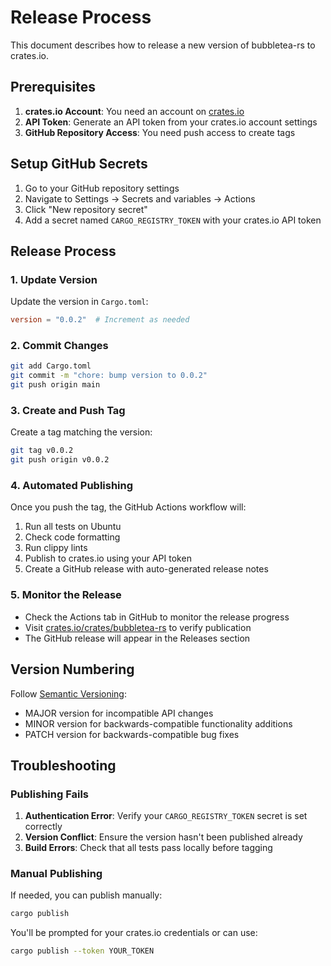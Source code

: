 # Release Process

This document describes how to release a new version of bubbletea-rs to crates.io.

## Prerequisites

1. **crates.io Account**: You need an account on [crates.io](https://crates.io/)
2. **API Token**: Generate an API token from your crates.io account settings
3. **GitHub Repository Access**: You need push access to create tags

## Setup GitHub Secrets

1. Go to your GitHub repository settings
2. Navigate to Settings → Secrets and variables → Actions
3. Click "New repository secret"
4. Add a secret named `CARGO_REGISTRY_TOKEN` with your crates.io API token

## Release Process

### 1. Update Version

Update the version in `Cargo.toml`:

```toml
version = "0.0.2"  # Increment as needed
```

### 2. Commit Changes

```bash
git add Cargo.toml
git commit -m "chore: bump version to 0.0.2"
git push origin main
```

### 3. Create and Push Tag

Create a tag matching the version:

```bash
git tag v0.0.2
git push origin v0.0.2
```

### 4. Automated Publishing

Once you push the tag, the GitHub Actions workflow will:

1. Run all tests on Ubuntu
2. Check code formatting
3. Run clippy lints
4. Publish to crates.io using your API token
5. Create a GitHub release with auto-generated release notes

### 5. Monitor the Release

- Check the Actions tab in GitHub to monitor the release progress
- Visit [crates.io/crates/bubbletea-rs](https://crates.io/crates/bubbletea-rs) to verify publication
- The GitHub release will appear in the Releases section

## Version Numbering

Follow [Semantic Versioning](https://semver.org/):
- MAJOR version for incompatible API changes
- MINOR version for backwards-compatible functionality additions
- PATCH version for backwards-compatible bug fixes

## Troubleshooting

### Publishing Fails

1. **Authentication Error**: Verify your `CARGO_REGISTRY_TOKEN` secret is set correctly
2. **Version Conflict**: Ensure the version hasn't been published already
3. **Build Errors**: Check that all tests pass locally before tagging

### Manual Publishing

If needed, you can publish manually:

```bash
cargo publish
```

You'll be prompted for your crates.io credentials or can use:

```bash
cargo publish --token YOUR_TOKEN
```